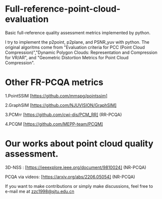 # Full-reference-point-cloud-evaluation
Basic full-reference quality assessment metrics implemented by python.

I try to implement the p2point, p2plane, and PSNR_yuv with python.
The original algoritms come from "Evaluation criteria for PCC (Point Cloud Compression)","Dynamic Polygon Clouds: Representation and Compression for VR/AR", and "Geometric Distortion Metrics for Point Cloud Compression".

# Other FR-PCQA metrics

1.PointSSIM [https://github.com/mmspg/pointssim]

2.GraphSIM [https://github.com/NJUVISION/GraphSIM]

3.PCMrr [https://github.com/cwi-dis/PCM_RR] (RR-PCQA)

4.PCQM [https://github.com/MEPP-team/PCQM]


# Our works about point cloud quality assessment.

3D-NSS : [https://ieeexplore.ieee.org/document/9810024] (NR-PCQA)

PCQA via videos: [https://arxiv.org/abs/2206.05054] (NR-PCQA)


If you want to make contributions or simply make discussions, feel free to e-mail me at zzc1998@sjtu.edu.cn
